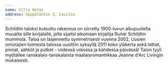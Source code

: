 ```yaml
---
name: Villa Helmi
address: Seppäläntie 3, Loviisa
---
```

Schildtin taloksi kutsuttu rakennus on siirretty 1900-luvun alkupuolelta muualta sille kivijalalle, jolla sijaitsi aikoinaan kirjailija Runar Schildtin mummola. Taloa on laajennettu symmetrisesti vuonna 2002. Uusien omistajien toimesta talossa uusittiin syksyllä 2011 koko yläkerta sekä lattiat, pinnat, sähköt ja putket - viidessä viikossa ja kahdessa päivässä! Talon tyyli myötäilee ranskalais-tanskalaista maalaisromantiikkaa Jeanne d'Arc Livingin mukaisesti.